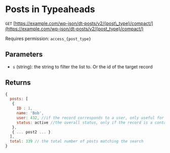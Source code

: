 # Posts in Typeaheads

`GET` [https://example.com/wp-json/dt-posts/v2/{post\_type}/compact/](https://example.com/wp-json/dt-posts/v2/{post_type}/compact/)

Requires permission: `access_{post_type}`

## Parameters

* `s` \(string\): the string to filter the list to.  Or the id of the target record

## Returns

```javascript
{
  posts: [
   {
     ID : 1,
     name: 'Bob',
     user: 432, //if the record corresponds to a user, only useful for contacts
     status: active //the overall status, only if the record is a contact
   },
   { ... post2 ... }
  ], 
  total: 339 // the total number of posts matching the search
}
```

